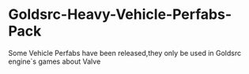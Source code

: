 # Goldsrc-Heavy-Vehicle-Perfabs-Pack
Some Vehicle Perfabs have been released,they only be used in Goldsrc engine`s games about Valve
